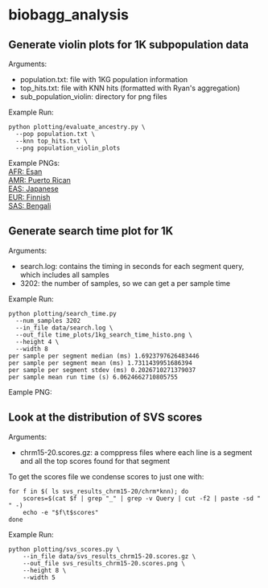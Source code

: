# biobagg_analysis

## Generate violin plots for 1K subpopulation data

Arguments:
- population.txt: file with 1KG population information
- top_hits.txt: file with KNN hits (formatted with Ryan's aggregation)
- sub_population_violin: directory for png files

Example Run:
```
python plotting/evaluate_ancestry.py \
  --pop population.txt \
  --knn top_hits.txt \
  --png population_violin_plots
```

Example PNGs:<br>
[AFR: Esan](https://github.com/ryanlayerlab/biobagg_analysis/tree/main/population_violin_plots/ESN.png)<br>
[AMR: Puerto Rican](https://github.com/ryanlayerlab/biobagg_analysis/tree/main/population_violin_plots/PUR.png)<br>
[EAS: Japanese](https://github.com/ryanlayerlab/biobagg_analysis/tree/main/population_violin_plots/JPT.png)<br>
[EUR: Finnish](https://github.com/ryanlayerlab/biobagg_analysis/tree/main/population_violin_plots/FIN.png)<br>
[SAS: Bengali](https://github.com/ryanlayerlab/biobagg_analysis/tree/main/population_violin_plots/BEB.png)<br>

## Generate search time plot for 1K

Arguments:
- search.log: contains the timing in seconds for each segment query, which includes all samples 
- 3202: the number of samples, so we can get a per sample time

Example Run:
```
python plotting/search_time.py 
  --num_samples 3202 
  --in_file data/search.log \
  --out_file time_plots/1kg_search_time_histo.png \
  --height 4 \
  --width 8
per sample per segment median (ms) 1.6923797626483446
per sample per segment mean (ms) 1.7311439951686394
per sample per segment stdev (ms) 0.2026710271379037
per sample mean run time (s) 6.0624662710805755
```

Eample PNG:<br>
[](time_plots/1kg_search_time_histo.png)

## Look at the distribution of SVS scores

Arguments:
- chrm15-20.scores.gz: a comppress files where each line is a segment and all the top scores found for that segment

To get the scores file we condense scores to just one with:
```
for f in $( ls svs_results_chrm15-20/chrm*knn); do
    scores=$(cat $f | grep "_" | grep -v Query | cut -f2 | paste -sd " " -)
    echo -e "$f\t$scores"
done
```

Example Run:
```
python plotting/svs_scores.py \
    --in_file data/svs_results_chrm15-20.scores.gz \
    --out_file svs_results_chrm15-20.scores.png \
    --height 8 \
    --width 5
```
